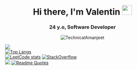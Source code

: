 <h1 align="center">Hi there, I'm Valentin
<img src="https://github.com/blackcater/blackcater/raw/main/images/Hi.gif" height="32"/></h1>
<h3 align="center">24 y.o, Software Developer</h3>

<p align="center"> <img src="https://komarev.com/ghpvc/?username=TechnicalAmanjeet&label=Profile%20Views%20(%20Visitors%20)&color=0e75b6&style=flat-square" alt="TechnicalAmanjeet" /> </p>


![](https://komarev.com/ghpvc/?username=your-github-mitrofmep)
<br>
[![Top Langs](https://github-readme-stats.vercel.app/api/top-langs/?username=mitrofmep)](https://github.com/mitrofmep/github-readme-stats)
<br>
[![LeetCode stats](https://leetcode-stats-six.vercel.app/api?username=mitrofmep&theme=dark)](https://github.com/mitrofmep/leetcode-stats)
[![StackOverflow](https://github-readme-stackoverflow.vercel.app/?userID=19602797&theme=dark)](https://stackoverflow.com/users/19602797/valentin-mitrofanov)  
![](https://github-profile-summary-cards.vercel.app/api/cards/profile-details?username=mitrofmep&theme=solarized_dark)
[![Readme Quotes](https://quotes-github-readme.vercel.app/api?type=horizontal&theme=dark)](https://github.com/piyushsuthar/github-readme-quotes)
